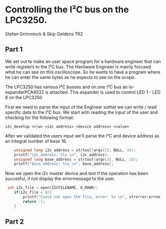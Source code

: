 # Controlling the I²C bus on the LPC3250.
Stefan Grimminck & Skip Geldens
T62
## Part 1 
We set out to make an user space program for a hardware engineer that can write registers to the  I²C bus.
The Hardware Engineer is mainly focused what he can see on this oscilloscope. So he wants to have a
program where he can enter the same bytes as he expects to see on the scope.

The LPC3250 has various I²C busses and on one I²C bus an io-expanderPCA9532 is attached. This expander is used to control LED 1 - LED 8 on the LPC3250

First we need to parse the input of the Engineer sothat we can write / read specific data to the I²C bus. 
We start with reading the input of the user and checking for the following format:

`i2c_develop <r/w> <i2c address> <device address> <value>`

After we validated the users input we'll parse the I²C and device address as an integral number of base 16.
```c
    unsigned long i2c_address = strtoul(argv[2], NULL, 16);
    printf("i2c_address: %lu \n", i2c_address);
    unsigned long base_address = strtoul(argv[3], NULL, 16);
    printf("base_address: %lu \n", base_address);

```

Now we open the i2c master device and test if the operation has been succesful, if not display the errormessage to the user.
```c
 int i2c_file = open(I2CFILENAME, O_RDWR);
    if(i2c_file < 0){
        printf("Could not open the file, error: %s \n", strerror(errno));
        return -1;
    }
```

## Part 2
